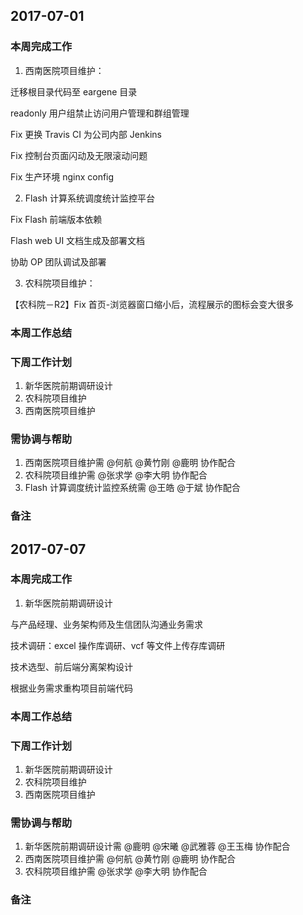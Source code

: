 ## 2017-07-01

### 本周完成工作

1. 西南医院项目维护：

  迁移根目录代码至 eargene 目录

  readonly 用户组禁止访问用户管理和群组管理

  Fix 更换 Travis CI 为公司内部 Jenkins

  Fix 控制台页面闪动及无限滚动问题

  Fix 生产环境 nginx config

2. Flash 计算系统调度统计监控平台

  Fix Flash 前端版本依赖

  Flash web UI 文档生成及部署文档

  协助 OP 团队调试及部署

3. 农科院项目维护：

  【农科院－R2】Fix 首页-浏览器窗口缩小后，流程展示的图标会变大很多

### 本周工作总结

### 下周工作计划

1. 新华医院前期调研设计
2. 农科院项目维护
3. 西南医院项目维护

### 需协调与帮助

1. 西南医院项目维护需 @何航 @黄竹刚 @鹿明 协作配合
2. 农科院项目维护需 @张求学 @李大明 协作配合
3. Flash 计算调度统计监控系统需 @王皓 @于斌 协作配合

### 备注

## 2017-07-07

### 本周完成工作

1. 新华医院前期调研设计

  与产品经理、业务架构师及生信团队沟通业务需求

  技术调研：excel 操作库调研、vcf 等文件上传存库调研

  技术选型、前后端分离架构设计

  根据业务需求重构项目前端代码

### 本周工作总结

### 下周工作计划

1. 新华医院前期调研设计
2. 农科院项目维护
3. 西南医院项目维护

### 需协调与帮助

1. 新华医院前期调研设计需 @鹿明 @宋曦 @武雅蓉 @王玉梅 协作配合
2. 西南医院项目维护需 @何航 @黄竹刚 @鹿明 协作配合
3. 农科院项目维护需 @张求学 @李大明 协作配合

### 备注
